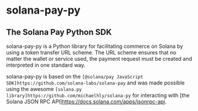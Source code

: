 # solana-pay-py

## The Solana Pay Python SDK

solana-pay-py is a Python library for facilitating commerce on Solana by using a token transfer URL scheme. The URL scheme ensures that no matter the wallet or service used, the payment request must be created and interpreted in one standard way.


solana-pay-py is based on the `[@solana/pay JavaScript SDK]https://github.com/solana-labs/solana-pay` and was made possible using the awesome `[solana.py library]https://github.com/michaelhly/solana-py` for interacting with [the Solana JSON RPC API]https://docs.solana.com/apps/jsonrpc-api.


